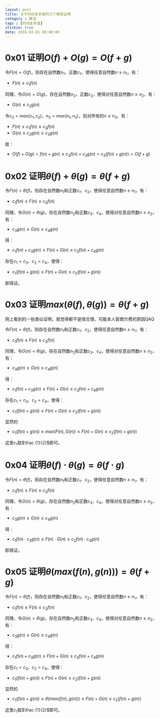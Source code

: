 ```yaml
---
layout: post
title: 关于时间复杂度的几个典型证明
category : 算法
tags : [时间复杂度]
stickie: true
date: 2018-03-01 00:00:00
---
```


# 0x01 证明$O(f)+O(g) = O(f+g)$

令$F(n)=O(f)$，则存在自然数$n_1$、正数$c_1$，使得任意自然数$n\geq n_1$，有：

- $F(n)\leq c_1f(n)$

同理，令$G(n)=O(g)$，存在自然数$n_2$，正数$c_2$，使得对任意自然数$n\geq n_2$，有：

- $G(n)\leq c_2g(n)$

令$c_3=max(c_1,c_2)$，$n_3=max(n_1,n_2)$，则对所有的$n\geq  n_3$，有：

- $F(n)\leq c_1f(n)\leq c_3f(n)$
- $G(n)\leq c_2g(n) \leq c_3g(n)$

故：

- $O(f)+O(g)=f(n)+g(n)\leq c_3f(n)+c_3g(n)=c_3(f(n)+g(n))=O(f+g)$

# 0x02 证明$\theta(f)+\theta(g) = \theta(f+g)$

令$F(n)=\theta (f)$，则存在自然数$n_1$和正数$c_1$、$c_2$，使得任意自然数$n\geq n_1$，有：

- $c_1f(n)\leq F(n)\leq c_2f(n)$

同理，令$G(n)=\theta (g)$，存在自然数$n_2$和正数$c_3$、$c_4$，使得对任意自然数$n\geq n_2$，有：

- $c_3g(n)\leq G(n)\leq c_4g(n)$

得：

- $c_1 f(n)+c_3 g(n) \leq F(n) + G(n) \leq c_2 f(n) + c_4 g(n)$

存在$c_1=c_3$、$c_2=c_4$，使得：

- $c_1 (f(n)+g(n)) \leq F(n) + G(n) \leq c_2 (f(n) + g(n))$

即得证。

# 0x03 证明$max(\theta (f),\theta (g))=\theta (f+g)$

网上看到的一些类似证明，我觉得都不是很合理，可能本人智商欠费的原因QAQ

令$F(n)=\theta (f)$，则存在自然数$n_1$和正数$c_1$、$c_2$，使得任意自然数$n\geq n_1$，有：

- $c_1f(n)\leq F(n)\leq c_2f(n)$

同理，令$G(n)=\theta (g)$，存在自然数$n_2$和正数$c_3$、$c_4$，使得对任意自然数$n\geq n_2$，有：

- $c_3g(n)\leq G(n)\leq c_4g(n)$

得：

- $c_1 f(n)+c_3 g(n) \leq F(n) + G(n) \leq c_2 f(n) + c_4 g(n)$

存在$c_1=c_3$、$c_2=c_4$，使得：

- $c_1 (f(n)+g(n)) \leq F(n) + G(n) \leq c_2 (f(n) + g(n))$

显然的

- $c_1 (f(n)+g(n)) \leq max(F(n), G(n)) \leq F(n) + G(n) \leq c_2 (f(n) + g(n))$

这里$c_1$取$\frac {1}{2}$即可。

# 0x04 证明$\theta(f)\cdot \theta(g) = \theta(f\cdot g)$

令$F(n)=\theta (f)$，则存在自然数$n_1$和正数$c_1$、$c_2$，使得任意自然数$n\geq n_1$，有：

- $c_1f(n)\leq F(n)\leq c_2f(n)$

同理，令$G(n)=\theta (g)$，存在自然数$n_2$和正数$c_3$、$c_4$，使得对任意自然数$n\geq n_2$，有：

- $c_3g(n)\leq G(n)\leq c_4g(n)$

得：

- $c_1 f(n)\cdot c_3 g(n) \leq F(n) \cdot  G(n) \leq c_2 f(n) \cdot  c_4 g(n)$

即得证。

# 0x05 证明$\theta(max(f(n), g(n)))=\theta (f+g)$

令$F(n)=\theta (f)$，则存在自然数$n_1$和正数$c_1$、$c_2$，使得任意自然数$n\geq n_1$，有：

- $c_1f(n)\leq F(n)\leq c_2f(n)$

同理，令$G(n)=\theta (g)$，存在自然数$n_2$和正数$c_3$、$c_4$，使得对任意自然数$n\geq n_2$，有：

- $c_3g(n)\leq G(n)\leq c_4g(n)$

得：

- $c_1 f(n)+c_3 g(n) \leq F(n) + G(n) \leq c_2 f(n) + c_4 g(n)$

存在$c_1=c_3$、$c_2=c_4$，使得：

- $c_1 (f(n)+g(n)) \leq F(n) + G(n) \leq c_2 (f(n) + g(n))$

显然的

- $c_1 (f(n)+g(n)) \leq \theta(max(f(n), g(n))) \leq F(n) + G(n) \leq c_2 (f(n) + g(n))$

这里$c_1​$取$\frac {1}{2}​$即可。



